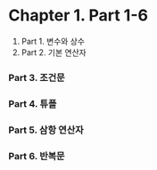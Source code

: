 # Chapter 1. Part 1-6



1. Part 1. 변수와 상수
2. Part 2. 기본 연산자

### Part 3. 조건문

### Part 4. 튜플

### Part 5. 삼항 연산자

### Part 6. 반복문
